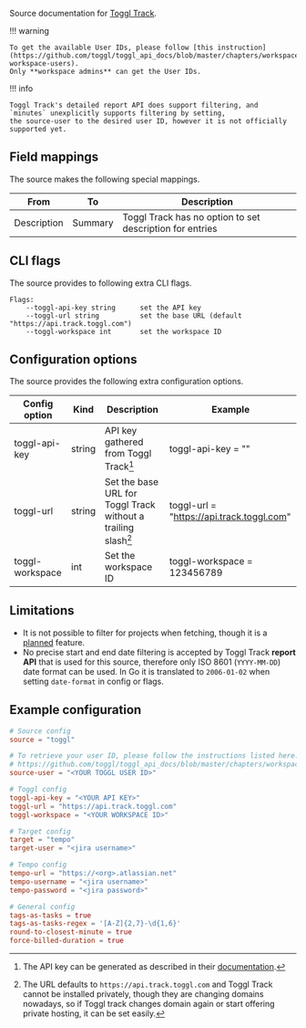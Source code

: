 Source documentation for [Toggl Track](https://track.toggl.com/).

!!! warning

    To get the available User IDs, please follow [this instruction](https://github.com/toggl/toggl_api_docs/blob/master/chapters/workspaces.md#get-workspace-users).
    Only **workspace admins** can get the User IDs.

!!! info

    Toggl Track's detailed report API does support filtering, and `minutes` unexplicitly supports filtering by setting,
    the source-user to the desired user ID, however it is not officially supported yet.

## Field mappings

The source makes the following special mappings.

| From        | To      | Description                                              |
| ----------- | ------- | -------------------------------------------------------- |
| Description | Summary | Toggl Track has no option to set description for entries |

## CLI flags

The source provides to following extra CLI flags.

```plaintext
Flags:
    --toggl-api-key string      set the API key
    --toggl-url string          set the base URL (default "https://api.track.toggl.com")
    --toggl-workspace int       set the workspace ID
```

## Configuration options

The source provides the following extra configuration options.

| Config option   | Kind   | Description                                                   | Example                                   |
| --------------- | ------ | ------------------------------------------------------------- | ----------------------------------------- |
| toggl-api-key   | string | API key gathered from Toggl Track[^1]                         | toggl-api-key = "<API KEY>"               |
| toggl-url       | string | Set the base URL for Toggl Track without a trailing slash[^2] | toggl-url = "https://api.track.toggl.com" |
| toggl-workspace | int    | Set the workspace ID                                          | toggl-workspace = 123456789               |

## Limitations

- It is not possible to filter for projects when fetching, though it is a [planned](https://github.com/gabor-boros/minutes/issues/1) feature.
- No precise start and end date filtering is accepted by Toggl Track **report API** that is used for this source, therefore only ISO 8601 (`YYYY-MM-DD`) date format can be used. In Go it is translated to `2006-01-02` when setting `date-format` in config or flags.

[^1]: The API key can be generated as described in their [documentation](https://support.toggl.com/en/articles/3116844-where-is-my-api-key-located).
[^2]: The URL defaults to `https://api.track.toggl.com` and Toggl Track cannot be installed privately, though they are changing domains nowadays, so if Toggl track changes domain again or start offering private hosting, it can be set easily.

## Example configuration

```toml
# Source config
source = "toggl"

# To retrieve your user ID, please follow the instructions listed here:
# https://github.com/toggl/toggl_api_docs/blob/master/chapters/workspaces.md#get-workspace-users
source-user = "<YOUR TOGGL USER ID>"

# Toggl config
toggl-api-key = "<YOUR API KEY>"
toggl-url = "https://api.track.toggl.com"
toggl-workspace = "<YOUR WORKSPACE ID>"

# Target config
target = "tempo"
target-user = "<jira username>"

# Tempo config
tempo-url = "https://<org>.atlassian.net"
tempo-username = "<jira username>"
tempo-password = "<jira password>"

# General config
tags-as-tasks = true
tags-as-tasks-regex = '[A-Z]{2,7}-\d{1,6}'
round-to-closest-minute = true
force-billed-duration = true
```